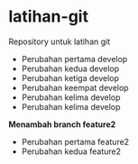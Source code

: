 # latihan-git
Repository untuk latihan git




- Perubahan pertama develop
- Perubahan kedua develop
- Perubahan ketiga develop
- Perubahan keempat develop
- Perubahan kelima develop
- Perubahan kelima develop


**Menambah branch feature2**
- Perubahan pertama feature2
- Perubahan kedua feature2
